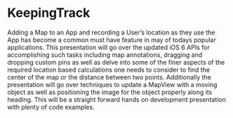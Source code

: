 KeepingTrack
============

Adding a Map to an App and recording a User’s location as they use the App has become a common must have feature in may of todays popular applications. This presentation will go over the updated iOS 6 APIs for accomplishing such tasks including map annotations, dragging and dropping custom pins as well as delve into some of the finer aspects of the required location based calculations one needs to consider to find the center of the map or the distance between two points. Additionally the presentation will go over techniques to update a MapView with a moving object as well as positioning the image for the object properly along its heading. This will be a straight forward hands on development presentation with plenty of code examples.
